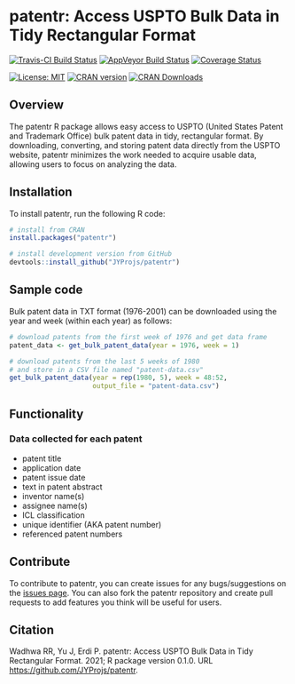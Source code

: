 # patentr: Access USPTO Bulk Data in Tidy Rectangular Format

[![Travis-CI Build Status](https://api.travis-ci.com/JYProjs/patentr.svg?branch=main)](https://travis-ci.com/github/JYProjs/patentr)
[![AppVeyor Build Status](https://ci.appveyor.com/api/projects/status/github/JYProjs/patentr?branch=master&svg=true)](https://ci.appveyor.com/project/JYProjs/patentr)
[![Coverage Status](https://img.shields.io/codecov/c/github/JYProjs/patentr/master.svg)](https://codecov.io/github/JYProjs/patentr?branch=master)

[![License: MIT](https://img.shields.io/badge/License-MIT-blue.svg)](https://opensource.org/licenses/MIT)
[![CRAN version](http://www.r-pkg.org/badges/version/patentr)](https://CRAN.R-project.org/package=patentr)
[![CRAN Downloads](http://cranlogs.r-pkg.org/badges/grand-total/patentr)](https://CRAN.R-project.org/package=patentr)

## Overview

The patentr R package allows easy access to USPTO (United States Patent and Trademark Office) bulk patent data in tidy, rectangular format.
By downloading, converting, and storing patent data directly from the USPTO website, patentr minimizes the work needed to acquire usable data, allowing users to focus on analyzing the data.

## Installation

To install patentr, run the following R code:

```r
# install from CRAN
install.packages("patentr")

# install development version from GitHub
devtools::install_github("JYProjs/patentr")
```

## Sample code

Bulk patent data in TXT format (1976-2001) can be downloaded using the year and week (within each year) as follows:

```r
# download patents from the first week of 1976 and get data frame
patent_data <- get_bulk_patent_data(year = 1976, week = 1)

# download patents from the last 5 weeks of 1980
# and store in a CSV file named "patent-data.csv"
get_bulk_patent_data(year = rep(1980, 5), week = 48:52,
                     output_file = "patent-data.csv")
```

## Functionality

### Data collected for each patent

* patent title
* application date
* patent issue date
* text in patent abstract
* inventor name(s)
* assignee name(s)
* ICL classification
* unique identifier (AKA patent number)
* referenced patent numbers

## Contribute

To contribute to patentr, you can create issues for any bugs/suggestions on the [issues page](https://github.com/JYProjs/patentr/issues).
You can also fork the patentr repository and create pull requests to add features you think will be useful for users.

## Citation

Wadhwa RR, Yu J, Erdi P. patentr: Access USPTO Bulk Data in Tidy Rectangular Format. 2021; R package version 0.1.0. URL https://github.com/JYProjs/patentr.

